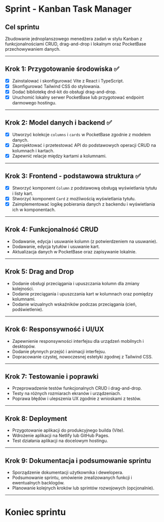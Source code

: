 # Sprint - Kanban Task Manager

## Cel sprintu
Zbudowanie jednoplanszowego menedżera zadań w stylu Kanban z funkcjonalnościami CRUD, drag-and-drop i lokalnym oraz PocketBase przechowywaniem danych.

---

## Krok 1: Przygotowanie środowiska ✅
- [x] Zainstalować i skonfigurować Vite z React i TypeScript.
- [x] Skonfigurować Tailwind CSS do stylowania.
- [x] Dodać bibliotekę dnd-kit do obsługi drag-and-drop.
- [x] Uruchomić lokalny serwer PocketBase lub przygotować endpoint darmowego hostingu.

---

## Krok 2: Model danych i backend ✅
- [x] Utworzyć kolekcje `columns` i `cards` w PocketBase zgodnie z modelem danych.
- [x] Zaprojektować i przetestować API do podstawowych operacji CRUD na kolumnach i kartach.
- [x] Zapewnić relacje między kartami a kolumnami.

---

## Krok 3: Frontend - podstawowa struktura ✅
- [x] Stworzyć komponent `Column` z podstawową obsługą wyświetlania tytułu i listy kart.
- [x] Stworzyć komponent `Card` z możliwością wyświetlania tytułu.
- [x] Zaimplementować logikę pobierania danych z backendu i wyświetlania ich w komponentach.

---

## Krok 4: Funkcjonalność CRUD
- Dodawanie, edycja i usuwanie kolumn (z potwierdzeniem na usuwanie).
- Dodawanie, edycja tytułów i usuwanie kart.
- Aktualizacja danych w PocketBase oraz zapisywanie lokalnie.

---

## Krok 5: Drag and Drop
- Dodanie obsługi przeciągania i upuszczania kolumn dla zmiany kolejności.
- Dodanie przeciągania i upuszczania kart w kolumnach oraz pomiędzy kolumnami.
- Dodanie wizualnych wskaźników podczas przeciągania (cień, podświetlenie).

---

## Krok 6: Responsywność i UI/UX
- Zapewnienie responsywności interfejsu dla urządzeń mobilnych i desktopów.
- Dodanie płynnych przejść i animacji interfejsu.
- Dopracowanie czystej, nowoczesnej estetyki zgodnej z Tailwind CSS.

---

## Krok 7: Testowanie i poprawki
- Przeprowadzenie testów funkcjonalnych CRUD i drag-and-drop.
- Testy na różnych rozmiarach ekranów i urządzeniach.
- Poprawa błędów i ulepszenia UX zgodnie z wnioskami z testów.

---

## Krok 8: Deployment
- Przygotowanie aplikacji do produkcyjnego builda (Vite).
- Wdrożenie aplikacji na Netlify lub GitHub Pages.
- Test działania aplikacji na docelowym hostingu.

---

## Krok 9: Dokumentacja i podsumowanie sprintu
- Sporządzenie dokumentacji użytkownika i dewelopera.
- Podsumowanie sprintu, omówienie zrealizowanych funkcji i ewentualnych backlogów.
- Planowanie kolejnych kroków lub sprintów rozwojowych (opcjonalnie).

---

# Koniec sprintu
